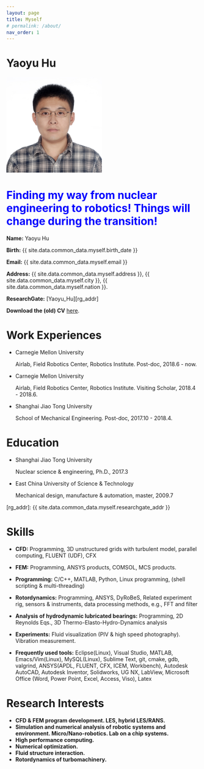 ```yaml
---
layout: page
title: Myself
# permalink: /about/
nav_order: 1
---
```


# Yaoyu Hu #

<img src="Resources/Me01.JPG" alt="My portrait image." style="width:250px">

<h1><font color="blue">Finding my way from nuclear engineering to robotics! Things will change during the transition!</font></h1>

**Name:** Yaoyu Hu

**Birth:** {{ site.data.common_data.myself.birth_date }}

**Email:** {{ site.data.common_data.myself.email }}

**Address:** {{ site.data.common_data.myself.address }}, {{ site.data.common_data.myself.city }}, {{ site.data.common_data.myself.nation }}.

**ResearchGate:** [Yaoyu_Hu][rg_addr]

**Download the (old) CV** [here]({{site.baseurl}}/Resources/CV/YaoyuHu-CV-20170806.pdf).

# Work Experiences #

*	Carnegie Mellon University
	
	Airlab, Field Robotics Center, Robotics Institute.
	Post-doc, 2018.6 - now.

*	Carnegie Mellon University
	
	Airlab, Field Robotics Center, Robotics Institute.
	Visiting Scholar, 2018.4 - 2018.6.

*	Shanghai Jiao Tong University

	School of Mechanical Engineering. 
	Post-doc, 2017.10 - 2018.4.

# Education #

*   Shanghai Jiao Tong University

	Nuclear science & engineering, Ph.D., 2017.3

*	East China University of Science & Technology

	Mechanical design, manufacture & automation, master, 2009.7

[rg_addr]: {{ site.data.common_data.myself.researchgate_addr }}

# Skills #

* **CFD:** Programming, 3D unstructured grids with turbulent model, parallel computing, FLUENT (UDF), CFX

* **FEM:** Programming, ANSYS products, COMSOL, MCS products.

* **Programming:** C/C++, MATLAB, Python, Linux programming, (shell scripting & multi-threading)

* **Rotordynamics:** Programming, ANSYS, DyRoBeS, Related experiment rig, sensors & instruments, data processing methods, e.g., FFT and filter

* **Analysis of hydrodynamic lubricated bearings:** Programming, 2D Reynolds Eqs., 3D Thermo-Elasto-Hydro-Dynamics analysis

* **Experiments:** Fluid visualization (PIV & high speed photography). Vibration measurement.

* **Frequently used tools:** Eclipse(Linux), Visual Studio, MATLAB, Emacs/Vim(Linux), MySQL(Linux), Sublime Text, git, cmake, gdb, valgrind, ANSYS(APDL, FLUENT, CFX, ICEM, Workbench), Autodesk AutoCAD, Autodesk Inventor, Solidworks, UG NX, LabView, Microsoft Office (Word, Power Point, Excel, Access, Viso), Latex

# Research Interests #

* **CFD & FEM program development. LES, hybrid LES/RANS.**
* **Simulation and numerical analysis of robotic systems and environment. Micro/Nano-robotics. Lab on a chip systems.**
* **High performance computing.**
* **Numerical optimization.**
* **Fluid structure interaction.**
* **Rotordynamics of turbomachinery.**
